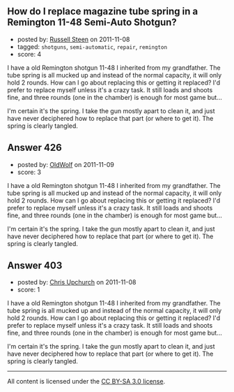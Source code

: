## How do I replace magazine tube spring in a Remington 11-48 Semi-Auto Shotgun?

- posted by: [Russell Steen](https://stackexchange.com/users/-1/97-russell-steen) on 2011-11-08
- tagged: `shotguns`, `semi-automatic`, `repair`, `remington`
- score: 4

I have a old Remington shotgun 11-48 I inherited from my grandfather.  The tube spring is all mucked up and instead of the normal capacity, it will only hold 2 rounds.  How can I go about replacing this or getting it replaced?  I'd prefer to replace myself unless it's a crazy task.   It still loads and shoots fine, and three rounds (one in the chamber) is enough for most game but...  

I'm certain it's the spring.  I take the gun mostly apart to clean it, and just have never deciphered how to replace that part (or where to get it).  The spring is clearly tangled.


## Answer 426

- posted by: [OldWolf](https://stackexchange.com/users/-1/111-oldwolf) on 2011-11-09
- score: 3

I have a old Remington shotgun 11-48 I inherited from my grandfather.  The tube spring is all mucked up and instead of the normal capacity, it will only hold 2 rounds.  How can I go about replacing this or getting it replaced?  I'd prefer to replace myself unless it's a crazy task.   It still loads and shoots fine, and three rounds (one in the chamber) is enough for most game but...  

I'm certain it's the spring.  I take the gun mostly apart to clean it, and just have never deciphered how to replace that part (or where to get it).  The spring is clearly tangled.


## Answer 403

- posted by: [Chris Upchurch](https://stackexchange.com/users/-1/79-chris-upchurch) on 2011-11-08
- score: 1

I have a old Remington shotgun 11-48 I inherited from my grandfather.  The tube spring is all mucked up and instead of the normal capacity, it will only hold 2 rounds.  How can I go about replacing this or getting it replaced?  I'd prefer to replace myself unless it's a crazy task.   It still loads and shoots fine, and three rounds (one in the chamber) is enough for most game but...  

I'm certain it's the spring.  I take the gun mostly apart to clean it, and just have never deciphered how to replace that part (or where to get it).  The spring is clearly tangled.



---

All content is licensed under the [CC BY-SA 3.0 license](https://creativecommons.org/licenses/by-sa/3.0/).
